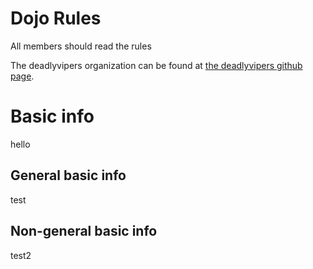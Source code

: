 Dojo Rules
==========

All members should read the rules

The deadlyvipers organization can be found at [the deadlyvipers github page](https://github.com/deadlyvipers).

# Basic info

hello

## General basic info
test

## Non-general basic info
test2
